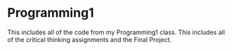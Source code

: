 # Programming1

This includes all of the code from my Programming1 class. This includes all of the critical thinking assignments and the Final Project.
